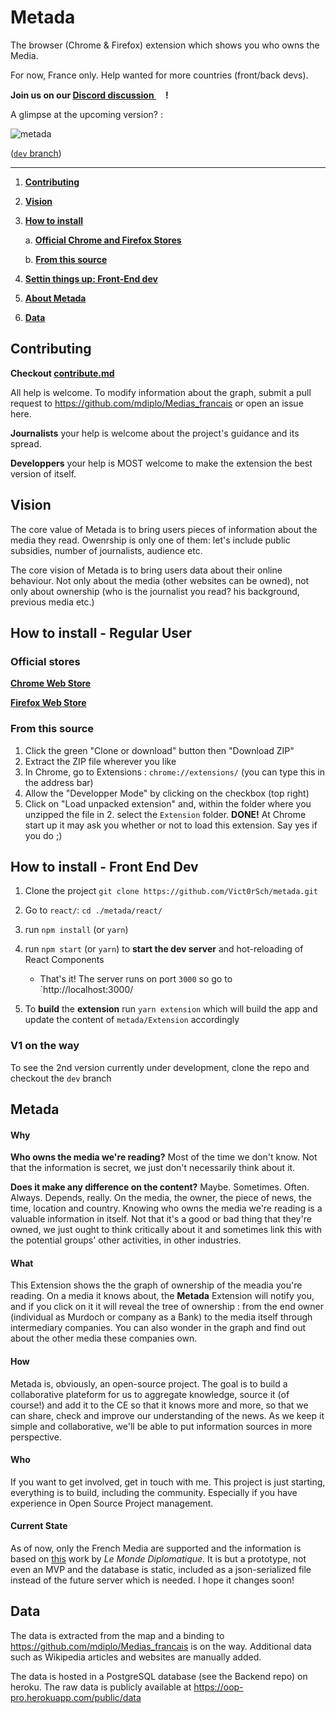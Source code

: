 # Metada

The browser (Chrome & Firefox) extension which shows you who owns the Media.

For now, France only. Help wanted for more countries (front/back devs). 

**Join us on our [Discord discussion <img src="https://avatars3.githubusercontent.com/u/1965106?s=200&v=4" width=15 height=15/>](https://bit.ly/metadaDiscord)!** 

A glimpse at the upcoming version? :

<img src="https://media.giphy.com/media/3dgfdtwTCvQmahTGjW/giphy-downsized-large.gif" alt="metada"/>

([`dev` branch](https://github.com/vict0rsch/metada/tree/dev))

---

1. [**Contributing**](https://github.com/vict0rsch/metada#contributing)
2. [**Vision**](https://github.com/vict0rsch/metada#vision)
3. [**How to install**](https://github.com/vict0rsch/metada#how-to-install---regular-user)

    a. [**Official Chrome and Firefox Stores**](https://github.com/vict0rsch/metada#official-stores)

    b. [**From this source**]()

4. [**Settin things up: Front-End dev**](https://github.com/vict0rsch/metada#how-to-install---front-end-dev)
5. [**About Metada**](https://github.com/vict0rsch/metada#metada-1)
6. [**Data**](https://github.com/vict0rsch/metada#data)

## Contributing

**Checkout [contribute.md](/contribute.md)**

All help is welcome. To modify information about the graph, submit a pull request to https://github.com/mdiplo/Medias_francais or open an issue here.

**Journalists** your help is welcome about the project's guidance and its spread.

**Developpers** your help is MOST welcome to make the extension the best version of itself. 

## Vision

The core value of Metada is to bring users pieces of information about the media they read. Owenrship is only one of them: let's include public subsidies, number of journalists, audience etc.

The core vision of Metada is to bring users data about their online behaviour. Not only about the media (other websites can be owned), not only about ownership (who is the journalist you read? his background, previous media etc.)

## How to install - Regular User

### Official stores

[**Chrome Web Store**](https://bit.ly/metadaChrome)

[**Firefox Web Store**](https://bit.ly/metadaFirefox)

### From this source

1. Click the green "Clone or download" button then "Download ZIP"
2. Extract the ZIP file wherever you like
3. In Chrome, go to Extensions : `chrome://extensions/` (you can type this in the address bar)
4. Allow the "Developper Mode" by clicking on the checkbox (top right)
5. Click on "Load unpacked extension" and, within the folder where you unzipped the file in 2. select the `Extension` folder.
**DONE!**
At Chrome start up it may ask you whether or not to load this extension. Say yes if you do ;) 

## How to install - Front End Dev

1. Clone the project `git clone https://github.com/Vict0rSch/metada.git`
2. Go to `react/`: `cd ./metada/react/`
3. run `npm install` (or `yarn`)
4. run `npm start` (or `yarn`) to **start the dev server** and hot-reloading of React Components
	* That's it! The server runs on port `3000` so go to `http://localhost:3000/

6. To **build** the **extension** run `yarn extension` which will build the app and update the content of `metada/Extension` accordingly

### V1 on the way

To see the 2nd version currently under development, clone the repo and checkout the `dev` branch


## Metada

#### Why
**Who owns the media we're reading?** Most of the time we don't know. Not that the information is secret, we just don't necessarily think about it.

**Does it make any difference on the content?** Maybe. Sometimes. Often. Always. Depends, really. On the media, the owner, the piece of news, the time, location and country. Knowing who owns the media we're reading is a valuable information in itself. Not that it's a good or bad thing that they're owned, we just ought to think critically about it and sometimes link this with the potential groups' other activities, in other industries.

#### What

This Extension shows the the graph of ownership of the meadia you're reading. On a media it knows about, the **Metada** Extension will notify you, and if you click on it it will reveal the tree of ownership : from the end owner (individual as Murdoch or company as a Bank) to the media itself through intermediary companies. You can also wonder in the graph and find out about the other media these companies own. 


#### How

Metada is, obviously, an open-source project. The goal is to build a collaborative plateform for us to aggregate knowledge, source it (of course!) and add it to the CE so that it knows more and more, so that we can share, check and improve our understanding of the news. As we keep it simple and collaborative, we'll be able to put information sources in more perspective. 

#### Who

If you want to get involved, get in touch with me. This project is just starting, everything is to build, including the community. Especially if you have experience in Open Source Project management.

#### Current State

As of now, only the French Media are supported and the information is based on [this](https://www.monde-diplomatique.fr/cartes/PPA) work by *Le Monde Diplomatique*. It is but a prototype, not even an MVP and the database is static, included as a json-serialized file instead of the future server which is needed. I hope it changes soon!

## Data

The data is extracted from the map and a binding to https://github.com/mdiplo/Medias_francais is on the way. Additional data such as Wikipedia articles and websites are manually added. 

The data is hosted in a PostgreSQL database (see the Backend repo) on heroku. The raw data is publicly available at https://oop-pro.herokuapp.com/public/data
